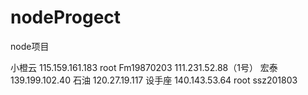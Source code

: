 # nodeProgect
node项目

小橙云 115.159.161.183   root    Fm19870203
       111.231.52.88（1号）
宏泰  139.199.102.40
石油  120.27.19.117
设手座  140.143.53.64   root  ssz201803